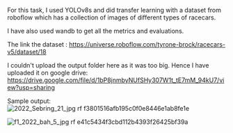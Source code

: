 For this task, I used YOLOv8s and did transfer learning with a dataset from roboflow which has a collection of images of different types of racecars.

I have also used wandb to get all the metrics and evaluations.

The link the dataset : https://universe.roboflow.com/tyrone-brock/racecars-v5/dataset/18

I couldn't upload the output folder here as it was too big. Hence I have uploaded it on google drive: https://drive.google.com/file/d/1bP8jnmbyNUfSHy307W1t_tE7mM_94kU7/view?usp=sharing


Sample output:
![2022_Sebring_21_jpg rf f3801516afb195c0f0e8446e1ab8fe1e](https://github.com/adharsh20004/Tasks_ACM/assets/124517745/04839c00-54c6-4321-a8cf-c26d7734f5d8)

![f1_2022_bah_5_jpg rf e41c5434f3cbd112b4393f26425bf39a](https://github.com/adharsh20004/Tasks_ACM/assets/124517745/2c8cf227-47cd-4784-8e6d-14e2439fc363)
